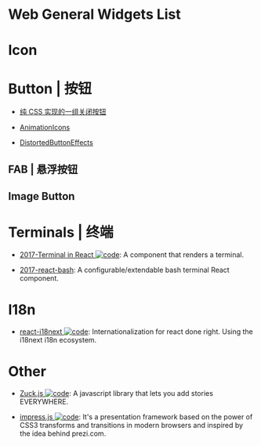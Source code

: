 # Web General Widgets List

# Icon

# Button | 按钮

- [纯 CSS 实现的一组关闭按钮](http://www.html5tricks.com/demo/css3-close-button/index.html)

- [AnimationIcons](http://tympanus.net/codrops/2016/02/23/icon-animations-powered-by-mo-js/)

- [DistortedButtonEffects](http://tympanus.net/Development/DistortedButtonEffects/)

## FAB | 悬浮按钮

## Image Button

# Terminals | 终端

- [2017-Terminal in React ![code](https://ng-tech.icu/assets/code.svg)](https://github.com/nitin42/terminal-in-react): A component that renders a terminal.

- [2017-react-bash](https://github.com/zackargyle/react-bash): A configurable/extendable bash terminal React component.

# I18n

- [react-i18next ![code](https://ng-tech.icu/assets/code.svg)](https://github.com/i18next/react-i18next): Internationalization for react done right. Using the i18next i18n ecosystem.

# Other

- [Zuck.js ![code](https://ng-tech.icu/assets/code.svg)](https://github.com/ramon82/zuck.js): A javascript library that lets you add stories EVERYWHERE.

- [impress.js ![code](https://ng-tech.icu/assets/code.svg)](https://github.com/impress/impress.js/): It's a presentation framework based on the power of CSS3 transforms and transitions in modern browsers and inspired by the idea behind prezi.com.
